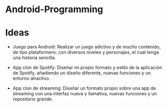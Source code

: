 # Android-Programming
# Ideas
* Juego para Android:
Realizar un juego adictivo y de mucho contenido, de tipo plataformero; con diversos niveles y personajes, el cual tenga una historia sencilla.

* App clon de Spotify:
Diseñar mi propio formato y estilo de la aplicación de Spotify, añadiendo un diseño diferente, nuevas funciones y un entorno atractivo.

* App clon de streaming:
Diseñar un formato propio sobre una app de streaming con una interfaz nueva y llamativa, nuevas funciones y un repositorio grande.
